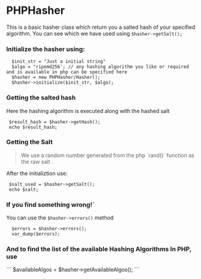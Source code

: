 # PHPHasher

This is a basic hasher class which return you a salted hash of your specified algorithm. You can see which we have used using `$hasher->getSalt();`

<h3>Initialize the hasher using: </h3>

  ```
    $init_str = "Just a initial string"
    $algo = "ripemd256'; // any hashing algorithm you like or required and is available in php can be specified here
    $hasher = new PHPHasher/Hasher();
    $hasher->initialize($init_str, $algo);
  ```

<h3> Getting the salted hash </h3>
 
 <blockqoute> Here the hashing algorithm is executed along with the hashed salt </blockqoute>
 
 ```
  $result_hash = $hasher->getHash();
  echo $result_hash;
 ```
 
<h3> Getting the Salt </h3>

 <blockquote> We use a random number generated from the php `rand()` function as the raw salt . </blockquote>
 
 After the initializtion use:
 
 ```
  $salt_used = $hasher->getSalt();
  echo $salt;
 ```
 
 <h3> If you find something wrong!` </h3>
 
 <blockqoute> You can use the `$hasher->errors()` method </blockquote>
 
```
  $errors = $hasher->errors();
  var_dump($errors);
```

<h3>And to find the list of the available Hashing Algorithms In PHP, use</h3>
```
  $availableAlgos = $hasher->getAvailableAlgos();
```
